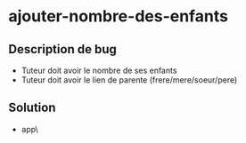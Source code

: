 # ajouter-nombre-des-enfants

## Description de bug

- Tuteur doit avoir le nombre de ses enfants
- Tuteur doit avoir le lien de parente (frere/mere/soeur/pere)
  
## Solution

- app\
